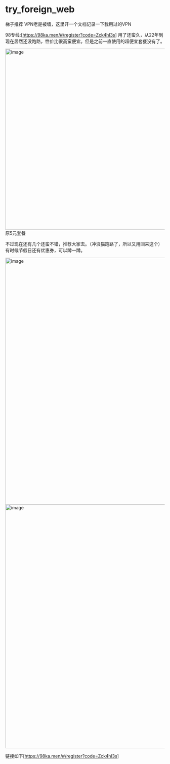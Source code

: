 # try_foreign_web
梯子推荐
VPN老是被墙，这里开一个文档记录一下我用过的VPN

98专线:[https://98ka.men/#/register?code=Zck4hl3s]
用了还蛮久，从22年到现在居然还没跑路，性价比很高蛮便宜。但是之前一直使用的超便宜套餐没有了。

<img width="570" alt="image" src="https://github.com/Lamb-E/try_foreign_web/assets/92961176/901ba496-1629-4b4d-a5cc-9133d88d2902">
原5元套餐

不过现在还有几个还蛮不错，推荐大家去。（冲浪猫跑路了，所以又用回来这个）
有时候节假日还有优惠券，可以蹲一蹲。

<img width="776" alt="image" src="https://github.com/Lamb-E/try_foreign_web/assets/92961176/1ce26fe6-dcf7-4394-93e5-5d9488ba2c78">
<img width="768" alt="image" src="https://github.com/Lamb-E/try_foreign_web/assets/92961176/1d67aeea-506e-4324-ba4f-9b6608dc514c">

链接如下[https://98ka.men/#/register?code=Zck4hl3s]


